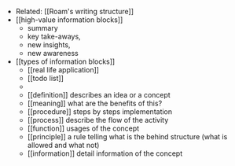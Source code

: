 - Related: [[Roam's writing structure]]
- [[high-value information blocks]]
    - summary
    - key take-aways, 
    - new insights,
    - new awareness
- [[types of information blocks]]
    - [[real life application]]
    - [[todo list]]
    - 
    - [[definition]] describes an idea or a concept
    - [[meaning]] what are the benefits of this?
    - [[procedure]] steps by steps implementation
    - [[process]] describe the flow of the activity
    - [[function]] usages of the concept
    - [[principle]] a rule telling what is the behind structure (what is allowed and what not)
    - [[information]] detail information of the concept
